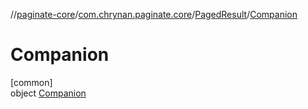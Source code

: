 //[paginate-core](../../../../index.md)/[com.chrynan.paginate.core](../../index.md)/[PagedResult](../index.md)/[Companion](index.md)

# Companion

[common]\
object [Companion](index.md)
